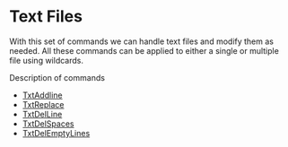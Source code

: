 # Text Files #

With this set of commands we can handle text files and modify them as needed. All these commands can be applied to either a single or multiple file using wildcards.

Description of commands
  * [TxtAddline](txtaddline.md)
  * [TxtReplace](txtreplace.md)
  * [TxtDelLine](txtdelline.md)
  * [TxtDelSpaces](txtdelspaces.md)
  * [TxtDelEmptyLines](txtdelemptylines.md)